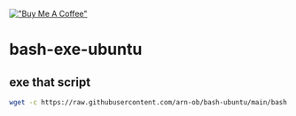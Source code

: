 [!["Buy Me A Coffee"](https://www.buymeacoffee.com/assets/img/custom_images/orange_img.png)](https://buymeacoffee.com/arnobalmazee)

# bash-exe-ubuntu

## exe that script 

```bash
wget -c https://raw.githubusercontent.com/arn-ob/bash-ubuntu/main/bash.sh && chmod 755 bash.sh && ./bash.sh
```
